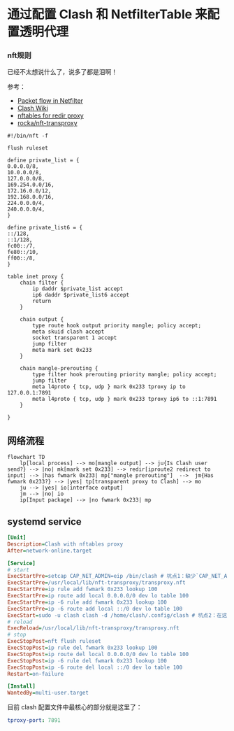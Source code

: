 # 通过配置 Clash 和 NetfilterTable 来配置透明代理
### nft规则
已经不太想说什么了，说多了都是泪啊！

参考：
- [Packet flow in Netfilter](https://upload.wikimedia.org/wikipedia/commons/3/37/Netfilter-packet-flow.svg)
- [Clash Wiki](https://github.com/Dreamacro/clash/wiki/Configuration)
- [nftables for redir proxy](https://gist.github.com/codehz/db39a6d5732ccbd6343f277b78f1eb19)
- [rocka/nft-transproxy](https://github.com/rocka/nft-transproxy)

```nft
#!/bin/nft -f

flush ruleset

define private_list = {
0.0.0.0/8,
10.0.0.0/8,
127.0.0.0/8,
169.254.0.0/16,
172.16.0.0/12,
192.168.0.0/16,
224.0.0.0/4,
240.0.0.0/4,
}

define private_list6 = {
::/128,
::1/128,
fc00::/7,
fe80::/10,
ff00::/8,
}

table inet proxy {
	chain filter {
		ip daddr $private_list accept
		ip6 daddr $private_list6 accept
		return
	}

	chain output {
		type route hook output priority mangle; policy accept;
		meta skuid clash accept
		socket transparent 1 accept
		jump filter
		meta mark set 0x233
	}

	chain mangle-prerouting {
		type filter hook prerouting priority mangle; policy accept;
		jump filter
    	meta l4proto { tcp, udp } mark 0x233 tproxy ip to 127.0.0.1:7891
    	meta l4proto { tcp, udp } mark 0x233 tproxy ip6 to ::1:7891
	}

}
```
## 网络流程
```mermaid
flowchart TD
	lp[local process] --> mo[mangle output] --> ju{Is Clash user send?} --> |no| mk[mark set 0x233] --> redir[iproute2 redirect to input] --> |has fwmark 0x233| mp["mangle prerouting"]  -->  jm{Has fwmark 0x233?} --> |yes| tp[transparent proxy to Clash] --> mo
	ju --> |yes| io[interface output]
	jm --> |no| io
	ip[Input package] --> |no fwmark 0x233| mp
```
## systemd service
```ini
[Unit]
Description=Clash with nftables proxy
After=network-online.target

[Service]
# start
ExecStartPre=setcap CAP_NET_ADMIN=eip /bin/clash # 坑点1：缺少`CAP_NET_ADMIN`权限，需要在这里允许。
ExecStartPre=/usr/local/lib/nft-transproxy/transproxy.nft
ExecStartPre=ip rule add fwmark 0x233 lookup 100
ExecStartPre=ip route add local 0.0.0.0/0 dev lo table 100
ExecStartPre=ip -6 rule add fwmark 0x233 lookup 100
ExecStartPre=ip -6 route add local ::/0 dev lo table 100
ExecStart=sudo -u clash clash -d /home/clash/.config/clash # 坑点2：在这里需要以clash用户身份执行
# reload
ExecReload=/usr/local/lib/nft-transproxy/transproxy.nft
# stop
ExecStopPost=nft flush ruleset
ExecStopPost=ip rule del fwmark 0x233 lookup 100
ExecStopPost=ip route del local 0.0.0.0/0 dev lo table 100
ExecStopPost=ip -6 rule del fwmark 0x233 lookup 100
ExecStopPost=ip -6 route del local ::/0 dev lo table 100
Restart=on-failure

[Install]
WantedBy=multi-user.target
```

目前 clash 配置文件中最核心的部分就是这里了：
```yaml
tproxy-port: 7891
```
